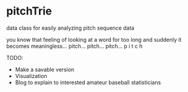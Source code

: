 # pitchTrie
data class for easily analyzing pitch sequence data

you know that feeling of looking at a word for too long and suddenly it becomes meaningless... pitch... pitch... pitch... p i t c h

TODO:
 - Make a savable version
 - Visualization
 - Blog to explain to interested amateur baseball statisticians